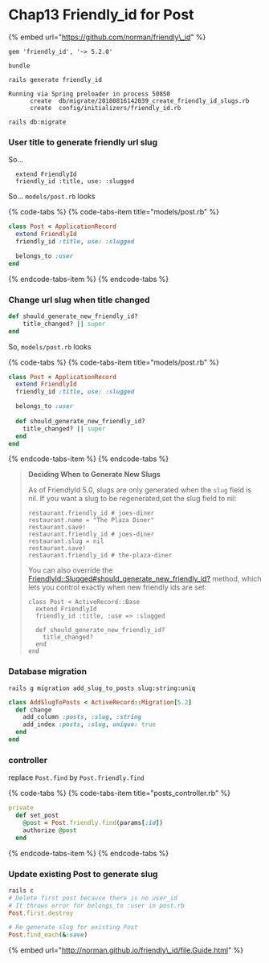 # Chap13 Friendly\_id for Post

{% embed url="https://github.com/norman/friendly\_id" %}



```text
gem 'friendly_id', '~> 5.2.0'
```



```text
bundle
```



```text
rails generate friendly_id
```

```text
Running via Spring preloader in process 50850
      create  db/migrate/20180816142039_create_friendly_id_slugs.rb
      create  config/initializers/friendly_id.rb
```



```text
rails db:migrate
```



### User title to generate friendly url slug

So...

```text
  extend FriendlyId
  friendly_id :title, use: :slugged
```

So... `models/post.rb` looks

{% code-tabs %}
{% code-tabs-item title="models/post.rb" %}
```ruby
class Post < ApplicationRecord
  extend FriendlyId
  friendly_id :title, use: :slugged

  belongs_to :user
end
```
{% endcode-tabs-item %}
{% endcode-tabs %}





### Change url slug when title changed

```ruby
def should_generate_new_friendly_id?
    title_changed? || super
end
```

So, `models/post.rb` looks

{% code-tabs %}
{% code-tabs-item title="models/post.rb" %}
```ruby
class Post < ApplicationRecord
  extend FriendlyId
  friendly_id :title, use: :slugged

  belongs_to :user
  
  def should_generate_new_friendly_id?
    title_changed? || super
  end
end
```
{% endcode-tabs-item %}
{% endcode-tabs %}





> **Deciding When to Generate New Slugs**
>
> As of FriendlyId 5.0, slugs are only generated when the `slug` field is nil. If you want a slug to be regenerated,set the slug field to nil:
>
> ```text
> restaurant.friendly_id # joes-diner
> restaurant.name = "The Plaza Diner"
> restaurant.save!
> restaurant.friendly_id # joes-diner
> restaurant.slug = nil
> restaurant.save!
> restaurant.friendly_id # the-plaza-diner
> ```
>
> You can also override the [FriendlyId::Slugged\#should\_generate\_new\_friendly\_id?](http://norman.github.io/friendly_id/FriendlyId/Slugged.html#should_generate_new_friendly_id%3F-instance_method) method, which lets you control exactly when new friendly ids are set:
>
> ```text
> class Post < ActiveRecord::Base
>   extend FriendlyId
>   friendly_id :title, :use => :slugged
>
>   def should_generate_new_friendly_id?
>     title_changed?
>   end
> end
> ```



### Database migration

```text
rails g migration add_slug_to_posts slug:string:uniq
```

```ruby
class AddSlugToPosts < ActiveRecord::Migration[5.2]
  def change
    add_column :posts, :slug, :string
    add_index :posts, :slug, unique: true
  end
end
```



### controller

replace `Post.find` by `Post.friendly.find`

{% code-tabs %}
{% code-tabs-item title="posts\_controller.rb" %}
```ruby
private
  def set_post
    @post = Post.friendly.find(params[:id])
    authorize @post
  end
```
{% endcode-tabs-item %}
{% endcode-tabs %}

### Update existing Post to generate slug

```ruby
rails c
# Delete first post because there is no user_id
# It throws error for belongs_to :user in post.rb
Post.first.destroy 

# Re generate slug for existing Post
Post.find_each(&:save)
```



{% embed url="http://norman.github.io/friendly\_id/file.Guide.html" %}









